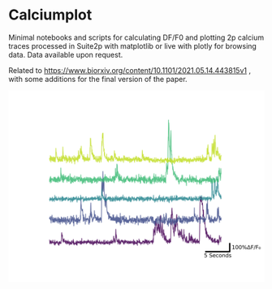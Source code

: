 # Calciumplot
Minimal notebooks and scripts for calculating DF/F0 and plotting 2p calcium traces processed in Suite2p with matplotlib or live with plotly for browsing data. Data available upon request.

Related to https://www.biorxiv.org/content/10.1101/2021.05.14.443815v1 , with some additions for the final version of the paper.

![Alt text](./test.png)
